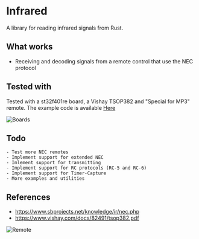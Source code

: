 # Infrared
A library for reading infrared signals from Rust.

## What works 
 - Receiving and decoding signals from a remote control that use the NEC protocol

## Tested with

Tested with a st32f401re board, a Vishay TSOP382 and "Special for MP3" remote. The example code is available  [Here](examples/polling)


![Boards](http://jott.se/wordpress/wp-content/uploads/2019/06/boards_small.jpg)


## Todo
    - Test more NEC remotes
    - Implement support for extended NEC
    - Imlement support for transmitting
    - Implement support for RC protocols (RC-5 and RC-6)
    - Implement support for Timer-Capture
    - More examples and utilities
    
## References

 * https://www.sbprojects.net/knowledge/ir/nec.php
 * https://www.vishay.com/docs/82491/tsop382.pdf
    
![Remote](http://jott.se/wordpress/wp-content/uploads/2019/06/remote_small.jpg)
    

